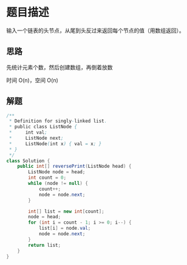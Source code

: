 # 题目描述

输入一个链表的头节点，从尾到头反过来返回每个节点的值（用数组返回）。

## 思路

先统计元素个数，然后创建数组，再倒着放数

时间 O(n)，空间 O(n)

## 解题

```java
/**
 * Definition for singly-linked list.
 * public class ListNode {
 *     int val;
 *     ListNode next;
 *     ListNode(int x) { val = x; }
 * }
 */
class Solution {
    public int[] reversePrint(ListNode head) {
        ListNode node = head;
        int count = 0;
        while (node != null) {
            count++;
            node = node.next;
        }

        int[] list = new int[count];
        node = head;
        for (int i = count - 1; i >= 0; i--) {
            list[i] = node.val;
            node = node.next;
        }
        return list;
    }
}
```
